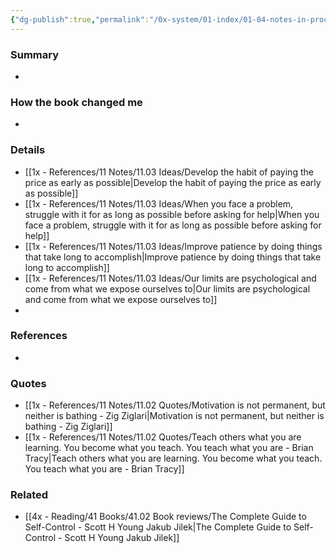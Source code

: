 ```yaml
---
{"dg-publish":true,"permalink":"/0x-system/01-index/01-04-notes-in-process/365-days-with-self-discipline-martin-meadows/","title":"365 Days with Self-Discipline - Martin Meadows","created":"2024-02-15T09:57:45.987+03:00","updated":"2024-02-18T16:19:13.030+03:00"}
---
```



### Summary
- 

### How the book changed me
- 

### Details
- [[1x - References/11 Notes/11.03 Ideas/Develop the habit of paying the price as early as possible\|Develop the habit of paying the price as early as possible]]
- [[1x - References/11 Notes/11.03 Ideas/When you face a problem, struggle with it for as long as possible before asking for help\|When you face a problem, struggle with it for as long as possible before asking for help]]
- [[1x - References/11 Notes/11.03 Ideas/Improve patience by doing things that take long to accomplish\|Improve patience by doing things that take long to accomplish]]
- [[1x - References/11 Notes/11.03 Ideas/Our limits are psychological and come from what we expose ourselves to\|Our limits are psychological and come from what we expose ourselves to]]
- 
### References
- 

### Quotes
- [[1x - References/11 Notes/11.02 Quotes/Motivation is not permanent, but neither is bathing - Zig Ziglari\|Motivation is not permanent, but neither is bathing - Zig Ziglari]]
- [[1x - References/11 Notes/11.02 Quotes/Teach others what you are learning. You become what you teach. You teach what you are - Brian Tracy\|Teach others what you are learning. You become what you teach. You teach what you are - Brian Tracy]]

### Related
- [[4x - Reading/41 Books/41.02 Book reviews/The Complete Guide to Self-Control - Scott H Young Jakub Jilek\|The Complete Guide to Self-Control - Scott H Young Jakub Jilek]]

